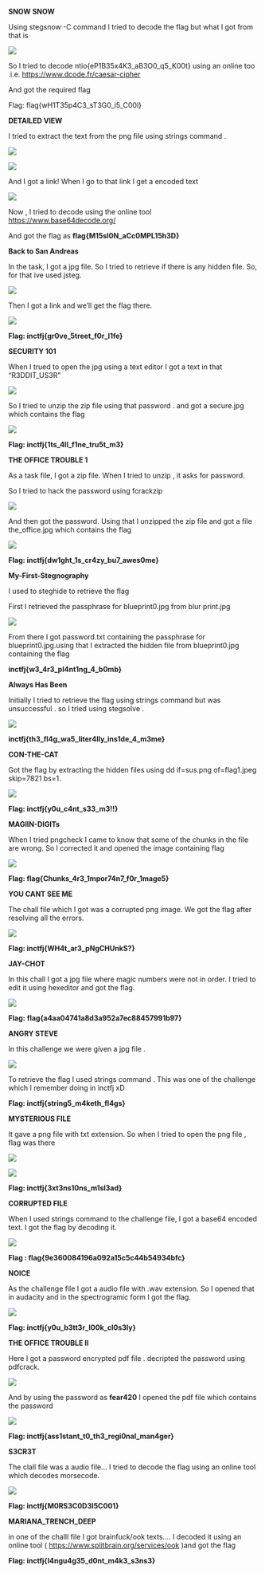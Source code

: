 ﻿**SNOW SNOW**

Using stegsnow -C command I tried to decode the flag but what I got from that is 

![](Aspose.Words.155c2da1-551b-437f-99a2-f8e585b9699e.001.png)

So I tried to decode ntio{eP1B35x4K3\_aB3O0\_q5\_K00t} using an online too .i.e. <https://www.dcode.fr/caesar-cipher>

And got the required flag

Flag: flag{wH1T35p4C3\_sT3G0\_i5\_C00l}

**DETAILED VIEW**

I tried to extract the text from the png file using strings command .

![](Aspose.Words.155c2da1-551b-437f-99a2-f8e585b9699e.002.png)

![](Aspose.Words.155c2da1-551b-437f-99a2-f8e585b9699e.003.png)

And I got a link! When I go to that link I get a encoded text

![](Aspose.Words.155c2da1-551b-437f-99a2-f8e585b9699e.004.png)

Now , I tried to decode using the online tool <https://www.base64decode.org/>

And got the flag as **flag{M15sI0N\_aCc0MPL15h3D}**

**Back to San Andreas**

In the task, I got a jpg file. So I tried to retrieve if there is any hidden file. So, for that ive used jsteg. 

![](Aspose.Words.155c2da1-551b-437f-99a2-f8e585b9699e.005.png)

Then I got a link and we’ll get the flag there.

![](Aspose.Words.155c2da1-551b-437f-99a2-f8e585b9699e.006.png)

**Flag: inctfj{gr0ve\_5treet\_f0r\_l1fe}**

**SECURITY 101**

When I trued to open the jpg using a text editor I got a text in that “R3DDIT\_US3R”

![](Aspose.Words.155c2da1-551b-437f-99a2-f8e585b9699e.007.png)

So I tried to unzip the zip file using that password . and got a secure.jpg which contains the flag

![](Aspose.Words.155c2da1-551b-437f-99a2-f8e585b9699e.008.png)

**Flag: inctfj{1ts\_4ll\_f1ne\_tru5t\_m3}**

**THE OFFICE TROUBLE 1**

As a task file, I got a zip file. When I tried to unzip , it asks for password. 

So I tried to hack the password using fcrackzip

![](Aspose.Words.155c2da1-551b-437f-99a2-f8e585b9699e.009.png)

And then got the password. Using that I unzipped the zip file and got a file the\_office.jpg which contains the flag

![](Aspose.Words.155c2da1-551b-437f-99a2-f8e585b9699e.010.png)

**Flag: inctfj{dw1ght\_1s\_cr4zy\_bu7\_awes0me}**

**My-First-Stegnography**

I used to steghide to retrieve the flag

First I retrieved the passphrase for blueprint0.jpg from blur print.jpg

![](Aspose.Words.155c2da1-551b-437f-99a2-f8e585b9699e.011.png)

From there I got password.txt containing the passphrase for blueprint0.jpg.using that I extracted the hidden file from blueprint0.jpg containing the flag

**inctfj{w3\_4r3\_pl4nt1ng\_4\_b0mb}**

**Always Has Been**

Initially I tried to retrieve the flag using strings command but was unsuccessful . so I tried using stegsolve .

![](Aspose.Words.155c2da1-551b-437f-99a2-f8e585b9699e.012.png)

**inctfj{th3\_fl4g\_wa5\_liter4lly\_ins1de\_4\_m3me}**

**CON-THE-CAT**

Got the flag by extracting the hidden files using dd if=sus.png of=flag1.jpeg skip=7821 bs=1. 

![](Aspose.Words.155c2da1-551b-437f-99a2-f8e585b9699e.013.png)

**Flag: inctfj{y0u\_c4nt\_s33\_m3!!}**



**MAGIIN-DIGITs**

When I tried pngcheck I came to know that some of the chunks in the file are wrong. So I corrected it and opened the image containing flag

![](Aspose.Words.155c2da1-551b-437f-99a2-f8e585b9699e.014.png)

**Flag: flag{Chunks\_4r3\_1mpor74n7\_f0r\_1mage5}**

**YOU CANT SEE ME**

The chall file which I got was a corrupted png image. We got the flag after resolving all the errors.

![](Aspose.Words.155c2da1-551b-437f-99a2-f8e585b9699e.015.png)

**Flag: inctfj{WH4t\_ar3\_pNgCHUnkS?}**

**JAY-CHOT**

In this chall I got a jpg file where magic numbers were not in order. I tried to edit it using hexeditor and got the flag.

![](Aspose.Words.155c2da1-551b-437f-99a2-f8e585b9699e.016.png)

**Flag:** **flag{a4aa04741a8d3a952a7ec88457991b97}** 

**ANGRY STEVE**

In this challenge we were given a jpg file .

![](Aspose.Words.155c2da1-551b-437f-99a2-f8e585b9699e.017.png)

To retrieve the flag I used strings command . This was one of the challenge which I remember doing in inctfj xD

**Flag: inctfj{string5\_m4keth\_fl4gs}**

**MYSTERIOUS FILE**

It gave a png file with txt extension. So when I tried to open the png file , flag was there

![](Aspose.Words.155c2da1-551b-437f-99a2-f8e585b9699e.018.png)

![](Aspose.Words.155c2da1-551b-437f-99a2-f8e585b9699e.019.png)

**Flag: inctfj{3xt3ns10ns\_m1sl3ad}**

**CORRUPTED FILE**

When I used strings command to the challenge file, I got a base64 encoded text. I got the flag by decoding it.

![](Aspose.Words.155c2da1-551b-437f-99a2-f8e585b9699e.020.png)

**Flag : flag{9e360084196a092a15c5c44b54934bfc}**

**NOICE**

As the challenge file I got a audio file with .wav extension. So I opened that in audacity and in the spectrogramic form I got the flag.

![](Aspose.Words.155c2da1-551b-437f-99a2-f8e585b9699e.021.png)

**Flag: inctfj{y0u\_b3tt3r\_l00k\_cl0s3ly}**

**THE OFFICE TROUBLE II**

Here I got a password encrypted pdf file . decripted the password using pdfcrack.

![](Aspose.Words.155c2da1-551b-437f-99a2-f8e585b9699e.022.png)

And by using the password as **fear420** I opened the pdf file which contains the password

![](Aspose.Words.155c2da1-551b-437f-99a2-f8e585b9699e.023.png)

**Flag: inctfj{ass1stant\_t0\_th3\_regi0nal\_man4ger}**


**S3CR3T**

The clall file was a audio file… I tried to decode the flag using an online tool which decodes morsecode.

![](Aspose.Words.155c2da1-551b-437f-99a2-f8e585b9699e.024.png)

**Flag: inctfj{M0RS3C0D3I5C001}**

**MARIANA\_TRENCH\_DEEP**

in one of the challl file I got brainfuck/ook texts…. I decoded it using an online tool ( <https://www.splitbrain.org/services/ook> )and got the flag

**Flag: inctfj{l4ngu4g35\_d0nt\_m4k3\_s3ns3}**
